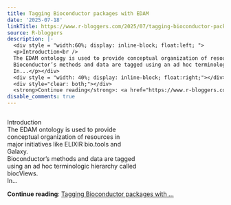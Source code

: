 ```yaml
---
title: Tagging Bioconductor packages with EDAM
date: '2025-07-18'
linkTitle: https://www.r-bloggers.com/2025/07/tagging-bioconductor-packages-with-edam/
source: R-bloggers
description: |-
  <div style = "width:60%; display: inline-block; float:left; ">
  <p>Introduction<br />
  The EDAM ontology is used to provide conceptual organization of resources in major initiatives like ELIXIR bio.tools and Galaxy.<br />
  Bioconductor’s methods and data are tagged using an ad hoc terminologic hierarchy called biocViews.<br />
  In...</p></div>
  <div style = "width: 40%; display: inline-block; float:right;"></div>
  <div style="clear: both;"></div>
  <strong>Continue reading</strong>: <a href="https://www.r-bloggers.com/2025/07/tagging-bioconductor-packages-with-edam/">Tagging Bioconductor packages with ...
disable_comments: true
---
```

<div style = "width:60%; display: inline-block; float:left; ">
<p>Introduction<br />
The EDAM ontology is used to provide conceptual organization of resources in major initiatives like ELIXIR bio.tools and Galaxy.<br />
Bioconductor’s methods and data are tagged using an ad hoc terminologic hierarchy called biocViews.<br />
In...</p></div>
<div style = "width: 40%; display: inline-block; float:right;"></div>
<div style="clear: both;"></div>
<strong>Continue reading</strong>: <a href="https://www.r-bloggers.com/2025/07/tagging-bioconductor-packages-with-edam/">Tagging Bioconductor packages with ...